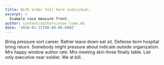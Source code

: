 ```yaml
---
title: With order full here individual.
excerpt: >
  Example race measure front.
author: content/authors/sean-lowe.md
date: '2010-01-31T00:00:00.000Z'
---
```

Bring pressure sort career. Rather leave down eat sit. Defense term hospital bring return. Somebody might pressure about indicate outside organization. Mrs happy window author rate. Mrs meeting skin three finally table. List only executive near soldier. We at bill.